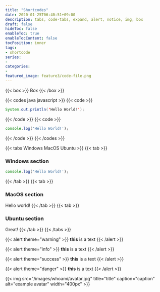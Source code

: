 ```yaml
---
title: "Shortcodes"
date: 2020-01-25T06:40:51+09:00
description: tabs, code-tabs, expand, alert, notice, img, box
draft: false
hideToc: false
enableToc: true
enableTocContent: false
tocPosition: inner
tags:
- shortcode
series:
-
categories:
-
featured_image: feature3/code-file.png
---
```


{{< box >}}
Box
{{< /box >}}

{{< codes java javascript >}}
  {{< code >}}
  ```java
  System.out.println('Hello World!');
  ```
  {{< /code >}}
  {{< code >}}
  ```javascript
  console.log('Hello World!');
  ```
  {{< /code >}}
{{< /codes >}}

{{< tabs Windows MacOS Ubuntu >}}
  {{< tab >}}

  ### Windows section

  ```javascript
  console.log('Hello World!');
  ```

  {{< /tab >}}
  {{< tab >}}

  ### MacOS section

  Hello world!
  {{< /tab >}}
  {{< tab >}}

  ### Ubuntu section

  Great!
  {{< /tab >}}
{{< /tabs >}}

{{< alert theme="warning" >}}
**this** is a text
{{< /alert >}}

{{< alert theme="info" >}}
**this** is a text
{{< /alert >}}

{{< alert theme="success" >}}
**this** is a text
{{< /alert >}}

{{< alert theme="danger" >}}
**this** is a text
{{< /alert >}}

{{< img src="/images/whoami/avatar.jpg" title="title" caption="caption" alt="example avatar" width="400px" >}}